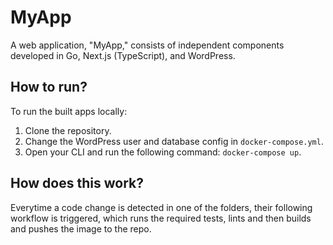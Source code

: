 # MyApp

A web application, "MyApp," consists of independent components developed in Go, Next.js (TypeScript), and WordPress.

## How to run?

To run the built apps locally:

1. Clone the repository.
2. Change the WordPress user and database config in `docker-compose.yml`.
3. Open your CLI and run the following command: `docker-compose up`.

## How does this work?
Everytime a code change is detected in one of the folders, their following workflow is triggered, which runs the required tests, lints and then builds and pushes the image to the repo.